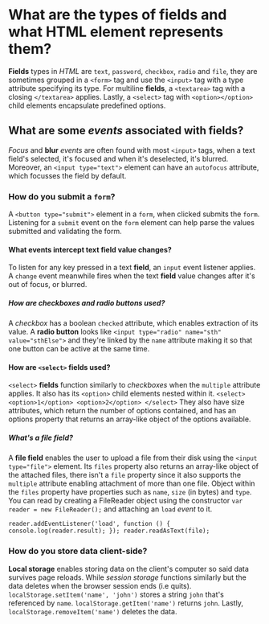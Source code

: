 # What are the types of **fields** and what **HTML element** represents them?

**Fields** types in _HTML_ are `text`, `password`, `checkbox`, `radio` and `file`, they are sometimes grouped in a `<form>` tag and use the `<input>` tag with a type attribute specifying its type. For multiline **fields**, a `<textarea>` tag with a closing `</textarea>` applies. Lastly, a `<select>` tag with `<option></option>` child elements encapsulate predefined options.

## What are some _events_ associated with **fields**?

_Focus_ and **blur** _events_ are often found with most `<input>` tags, when a text field's selected, it's focused and when it's deselected, it's blurred. Moreover, an `<input type="text">` element can have an `autofocus` attribute, which focusses the field by default.

### How do you submit a `form`?

A `<button type="submit">` element in a `form`, when clicked submits the `form`. Listening for a `submit` event on the `form` element can help parse the values submitted and validating the form.

#### What events intercept text **field** value changes?

To listen for any key pressed in a text **field**, an `input` event listener applies. A `change` event meanwhile fires when the text **field** value changes after it's out of focus, or blurred.

##### How are _checkboxes_ and **radio buttons** used?

A _checkbox_ has a boolean `checked` attribute, which enables extraction of its value. A **radio button** looks like `<input type="radio" name="sth" value="sthElse">` and they're linked by the `name` attribute making it so that one button can be active at the same time.

#### How are `<select>` **fields** used?

`<select>` **fields** function similarly to _checkboxes_ when the `multiple` attribute applies. It also has its `<option>` child elements nested within it. `<select> <option>1</option> <option>2</option> </select>` They also have size attributes, which return the number of options contained, and has an options property that returns an array-like object of the options available.

##### What's a **file field**?

A **file field** enables the user to upload a file from their disk using the `<input type="file">` element. Its `files` property also returns an array-like object of the attached files, there isn't a `file` property since it also supports the `multiple` attribute enabling attachment of more than one file. Object within the `files` property have properties such as `name`, `size` (in bytes) and `type`. You can read by creating a FileReader object using the constructor `var reader = new FileReader();` and attaching an `load` _event_ to it.

`reader.addEventListener('load', function () { console.log(reader.result); }); reader.readAsText(file);`

### How do you store data client-side?

**Local storage** enables storing data on the client's computer so said data survives page reloads. While _session storage_ functions similarly but the data deletes when the browser session ends (i.e quits). `localStorage.setItem('name', 'john')` stores a string `john` that's referenced by `name`. `localStorage.getItem('name')` returns `john`. Lastly, `localStorage.removeItem('name')` deletes the data.

